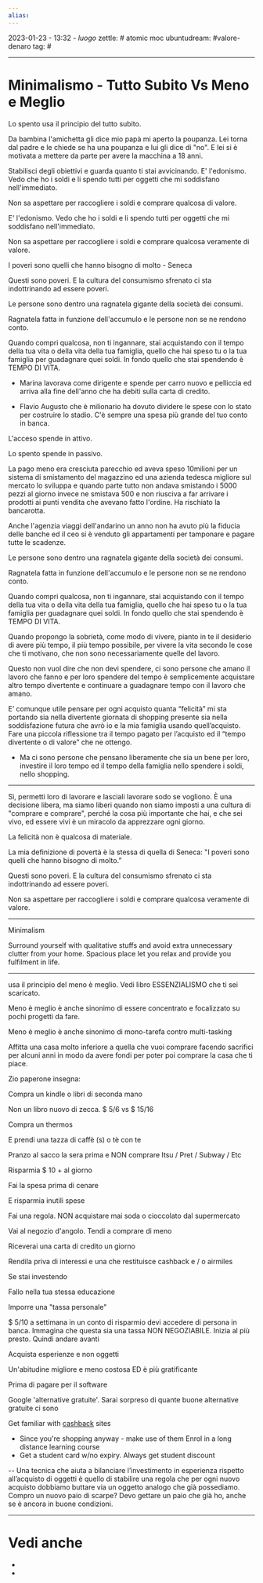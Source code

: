```yaml
---
alias: 
---
```

2023-01-23 - 13:32 - *luogo*
zettle: # atomic moc
ubuntudream: #valore-denaro 
tag: #

---
# Minimalismo - Tutto Subito Vs Meno e Meglio
Lo spento usa il principio del tutto subito.

Da bambina l'amichetta gli dice mio papà mi aperto la poupanza. Lei torna dal padre e le chiede se ha una poupanza e lui gli dice di "no". E lei si è motivata a mettere da parte per avere la macchina a 18 anni.

  

Stabilisci degli obiettivi e guarda quanto ti stai avvicinando. E' l'edonismo. Vedo che ho i soldi e li spendo tutti per oggetti che mi soddisfano nell'immediato. 

  

Non sa aspettare per raccogliere i soldi e comprare qualcosa di valore. 

  

E' l'edonismo. Vedo che ho i soldi e li spendo tutti per oggetti che mi soddisfano nell'immediato. 

Non sa aspettare per raccogliere i soldi e comprare qualcosa veramente di valore.

  

I poveri sono quelli che hanno bisogno di molto - Seneca

Questi sono poveri. E la cultura del consumismo sfrenato ci sta indottrinando ad essere poveri.

  

Le persone sono dentro una ragnatela gigante della società dei consumi.

Ragnatela fatta in funzione dell'accumulo e le persone non se ne rendono conto.

Quando compri qualcosa, non ti ingannare, stai acquistando con il tempo della tua vita o della vita della tua famiglia, quello che hai speso tu o la tua famiglia per guadagnare quei soldi. In fondo quello che stai spendendo è TEMPO DI VITA.

  

-   Marina lavorava come dirigente e spende per carro nuovo e pelliccia ed arriva alla fine dell'anno che ha debiti sulla carta di credito. 
    

  

-   Flavio Augusto che è milionario ha dovuto dividere le spese con lo stato per costruire lo stadio. C'è sempre una spesa più grande del tuo conto in banca. 
    

L'acceso spende in attivo. 

Lo spento spende in passivo.

  

La pago meno era cresciuta parecchio ed aveva speso 10milioni per un sistema di smistamento del magazzino ed una azienda tedesca migliore sul mercato lo sviluppa e quando parte tutto non andava smistando i 5000 pezzi al giorno invece ne smistava 500 e non riusciva a far arrivare i prodotti ai punti vendita che avevano fatto l'ordine. Ha rischiato la bancarotta.

  

Anche l'agenzia viaggi dell'andarino un anno non ha avuto più la fiducia delle banche ed il ceo si è venduto gli appartamenti per tamponare e pagare tutte le scadenze.

  

Le persone sono dentro una ragnatela gigante della società dei consumi.

Ragnatela fatta in funzione dell'accumulo e le persone non se ne rendono conto.

Quando compri qualcosa, non ti ingannare, stai acquistando con il tempo della tua vita o della vita della tua famiglia, quello che hai speso tu o la tua famiglia per guadagnare quei soldi. In fondo quello che stai spendendo è TEMPO DI VITA.

  

Quando propongo la sobrietà, come modo di vivere, pianto in te il desiderio di avere più tempo, il più tempo possibile, per vivere la vita secondo le cose che ti motivano, che non sono necessariamente quelle del lavoro.

  

Questo non vuol dire che non devi spendere, ci sono persone che amano il lavoro che fanno e per loro spendere del tempo è semplicemente acquistare altro tempo divertente e continuare a guadagnare tempo con il lavoro che amano.

  

E’ comunque utile pensare per ogni acquisto quanta “felicità” mi sta portando sia nella divertente giornata di shopping presente sia nella soddisfazione futura che avrò io e la mia famiglia usando quell’acquisto. Fare una piccola riflessione tra il tempo pagato per l’acquisto ed il “tempo divertente o di valore” che ne ottengo.

  

- Ma ci sono persone che pensano liberamente che sia un bene per loro, investire il loro tempo ed il tempo della famiglia nello spendere i soldi, nello shopping.

  

---

Sì, permetti loro di lavorare e lasciali lavorare sodo se vogliono. È una decisione libera, ma siamo liberi quando non siamo imposti a una cultura di "comprare e comprare", perché la cosa più importante che hai, e che sei vivo, ed essere vivi è un miracolo da apprezzare ogni giorno.

  

La felicità non è qualcosa di materiale.

  

La mia definizione di povertà è la stessa di quella di Seneca: "I poveri sono quelli che hanno bisogno di molto.”

Questi sono poveri. E la cultura del consumismo sfrenato ci sta indottrinando ad essere poveri.

  

Non sa aspettare per raccogliere i soldi e comprare qualcosa veramente di valore.

  

---

Minimalism 

Surround yourself with qualitative stuffs and avoid extra unnecessary clutter from your home. Spacious place let you relax and provide you fulfilment in life.

  

---

usa il principio del meno è meglio. Vedi libro ESSENZIALISMO che ti sei scaricato.

Meno è meglio è anche sinonimo di essere concentrato e focalizzato su pochi progetti da fare.

Meno è meglio è anche sinonimo di mono-tarefa contro multi-tasking

  

Affitta una casa molto inferiore a quella che vuoi comprare facendo sacrifici per alcuni anni in modo da avere fondi per poter poi comprare la casa che ti piace.  
  

Zio paperone insegna:

Compra un kindle o libri di seconda mano

Non un libro nuovo di zecca. $ 5/6 vs $ 15/16

Compra un thermos

E prendi una tazza di caffè (s) o tè con te

Pranzo al sacco la sera prima e NON comprare Itsu / Pret / Subway / Etc

Risparmia $ 10 + al giorno

Fai la spesa prima di cenare

E risparmia inutili spese

Fai una regola. NON acquistare mai soda o cioccolato dal supermercato

Vai al negozio d'angolo. Tendi a comprare di meno

Riceverai una carta di credito un giorno

Rendila priva di interessi e una che restituisce cashback e / o airmiles

Se stai investendo

Fallo nella tua stessa educazione

Imporre una "tassa personale"

$ 5/10 a settimana in un conto di risparmio devi accedere di persona in banca. Immagina che questa sia una tassa NON NEGOZIABILE. Inizia al più presto. Quindi andare avanti

Acquista esperienze e non oggetti

Un'abitudine migliore e meno costosa ED è più gratificante

Prima di pagare per il software

Google 'alternative gratuite'. Sarai sorpreso di quante buone alternative gratuite ci sono

Get familiar with [cashback](http://www.moneysavingexpert.com/shopping/cashback-websites) sites
-   Since you're shopping anyway - make use of them
Enrol in a long distance learning course
-   Get a student card w/no expiry. Always get student discount 

--
Una tecnica che aiuta a bilanciare l’investimento in esperienza rispetto all’acquisto di oggetti è quello di stabilire una regola che per ogni nuovo acquisto dobbiamo buttare via un oggetto analogo che già possediamo. Compro un nuovo paio di scarpe? Devo gettare un paio che già ho, anche se è ancora in buone condizioni.

  


---
# Vedi anche
- 
- 